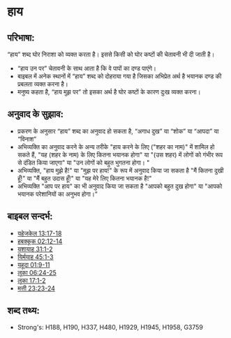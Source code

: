 # हाय #

## परिभाषा: ##

“हाय” शब्द घोर निराशा को व्यक्त करता है। इससे किसी को घोर कष्टों की चेतावनी भी दी जाती है।

* “हाय उन पर” चेतावनी के साथ आता है कि वे पापों का दण्ड पाएंगे।
* बाइबल में अनेक स्थानों में “हाय” शब्द को दोहराया गया है जिसका अभिप्रेत अर्थ है भयानक दण्ड की प्रबलता व्यक्त करना है।
* मनुष्य कहता है, “हाय मुझ पर” तो इसका अर्थ है घोर कष्टों के कारण दुःख व्यक्त करना।

## अनुवाद के सुझाव: ##

* प्रकरण के अनुसार “हाय” शब्द का अनुवाद हो सकता है, “अगाध दुख” या “शोक” या “आपदा” या “विनाश”
* अभिव्यक्ति का अनुवाद करने के अन्य तरीके "हाय करने के लिए ("शहर का नाम)" में शामिल हो सकते हैं, "यह (शहर के नाम) के लिए कितना भयानक होगा" या "(उस शहर) में लोगों को गंभीर रूप से दंडित किया जाएगा" या "उन लोगों को बहुत भुगतना होगा। "
* अभिव्यक्ति, "हाय मुझे है!" या "मुझ पर हाय!" के रूप में अनुवाद किया जा सकता है "मैं कितना दुखी हूँ!" या "मैं बहुत उदास हूँ!" या "यह मेरे लिए कितना भयानक है!"
* अभिव्यक्ति "आप पर हाय" का भी अनुवाद किया जा सकता है "आपको बहुत दुख होगा" या "आपको भयानक परेशानियों का अनुभव होगा।"

## बाइबल सन्दर्भ: ##

* [यहेजकेल 13:17-18](rc://en/tn/help/ezk/13/17)
* [हबक्कूक 02:12-14](rc://en/tn/help/hab/02/12)
* [यशायाह 31:1-2](rc://en/tn/help/isa/31/01)
* [यिर्मयाह 45:1-3](rc://en/tn/help/jer/45/01)
* [यहूदा 01:9-11](rc://en/tn/help/jud/01/09)
* [लूका 06:24-25](rc://en/tn/help/luk/06/24)
* [लूका 17:1-2](rc://en/tn/help/luk/17/01)
* [मत्ती 23:23-24](rc://en/tn/help/mat/23/23)


## शब्द तथ्य: ##

* Strong's: H188, H190, H337, H480, H1929, H1945, H1958, G3759
